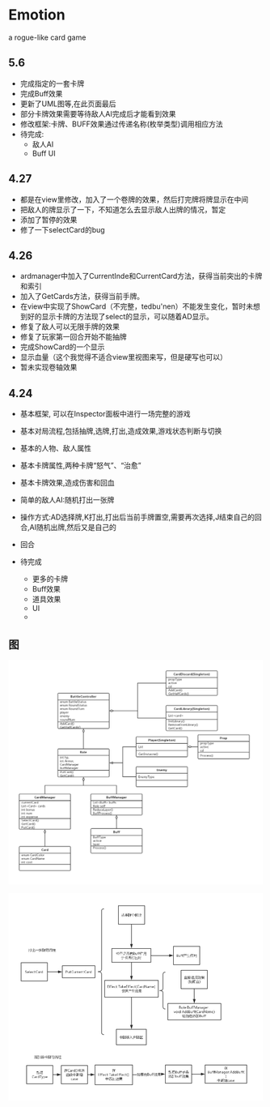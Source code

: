 # Emotion
a rogue-like card game


## 5.6
 - 完成指定的一套卡牌
 - 完成Buff效果
 - 更新了UML图等,在此页面最后
 - 部分卡牌效果需要等待敌人AI完成后才能看到效果
 - 修改框架:卡牌、BUFF效果通过传递名称(枚举类型)调用相应方法
 - 待完成:
 	- 敌人AI
 	- Buff UI

## 4.27
 -  都是在view里修改，加入了一个卷牌的效果，然后打完牌将牌显示在中间
 - 把敌人的牌显示了一下，不知道怎么去显示敌人出牌的情况，暂定
 - 添加了暂停的效果 
 - 修了一下selectCard的bug

 
## 4.26
 - ardmanager中加入了CurrentInde和CurrentCard方法，获得当前突出的卡牌和索引
 - 加入了GetCards方法，获得当前手牌。
 - 在view中实现了ShowCard（不完整，tedbu'nen）不能发生变化，暂时未想到好的显示卡牌的方法现了select的显示，可以随着AD显示。
 -  修复了敌人可以无限手牌的效果
 - 修复了玩家第一回合开始不能抽牌
 - 完成ShowCard的一个显示
 - 显示血量（这个我觉得不适合view里视图来写，但是硬写也可以）
 - 暂未实现卷轴效果


## 4.24
 - 基本框架, 可以在Inspector面板中进行一场完整的游戏
 - 基本对局流程,包括抽牌,选牌,打出,造成效果,游戏状态判断与切换
 - 基本的人物、敌人属性
 - 基本卡牌属性,两种卡牌“怒气”、“治愈”
 - 基本卡牌效果,造成伤害和回血
 - 简单的敌人AI:随机打出一张牌
 - 操作方式:AD选择牌,K打出,打出后当前手牌置空,需要再次选择,J结束自己的回合,AI随机出牌,然后又是自己的
 - 回合

 - 待完成
 	- 更多的卡牌
 	- Buff效果
 	- 道具效果
 	- UI 
 	- 
 
 
 ## 图 
  ![](https://github.com/Nagisa3113/Emotion/blob/Liu/Emotion.jpg)
 	
 
  ![](https://github.com/Nagisa3113/Emotion/blob/Liu/Card.jpg) 




    
    
                
